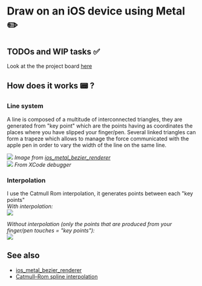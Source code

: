 # Draw on an iOS device using Metal ✏️

## TODOs and WIP tasks ✅
Look at the the project board [here](https://github.com/OwenCalvin/hand-drawing-swift-metal/projects/1)

## How does it works 📟 ?
### Line system
A line is composed of a multitude of interconnected triangles, they are generated from "key point" which are the points having as coordinates the places where you have slipped your finger/pen. Several linked triangles can form a trapeze which allows to manage the force communicated with the apple pen in order to vary the width of the line on the same line.

![](https://github.com/eldade/ios_metal_bezier_renderer/blob/master/Wireframe_Screenshot.png)
*Image from [ios_metal_bezier_renderer](https://github.com/eldade/ios_metal_bezier_renderer)*  
![](https://i.imgur.com/8t2qGRj.png)
*From XCode debugger*

### Interpolation
I use the Catmull Rom interpolation, it generates points between each "key points"  
*With interpolation:*  
![](https://i.imgur.com/dw193ag.jpg)

*Without interpolation (only the points that are produced from your finger/pen touches = "key points"):*  
![](https://i.imgur.com/UTst8CB.jpg)  

## See also
- [ios_metal_bezier_renderer](https://github.com/eldade/ios_metal_bezier_renderer)
- [Catmull–Rom spline interpolation](https://en.wikipedia.org/wiki/Centripetal_Catmull–Rom_spline)
